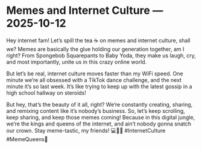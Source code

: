 # Memes and Internet Culture — 2025-10-12

Hey internet fam! Let’s spill the tea ☕ on memes and internet culture, shall we? Memes are basically the glue holding our generation together, am I right? From Spongebob Squarepants to Baby Yoda, they make us laugh, cry, and most importantly, unite us in this crazy online world. 

But let’s be real, internet culture moves faster than my WiFi speed. One minute we’re all obsessed with a TikTok dance challenge, and the next minute it’s so last week. It’s like trying to keep up with the latest gossip in a high school hallway on steroids! 

But hey, that’s the beauty of it all, right? We’re constantly creating, sharing, and remixing content like it’s nobody’s business. So, let’s keep scrolling, keep sharing, and keep those memes coming! Because in this digital jungle, we’re the kings and queens of the internet, and ain’t nobody gonna snatch our crown. Stay meme-tastic, my friends! 💻🤳🏼 #InternetCulture #MemeQueens👑